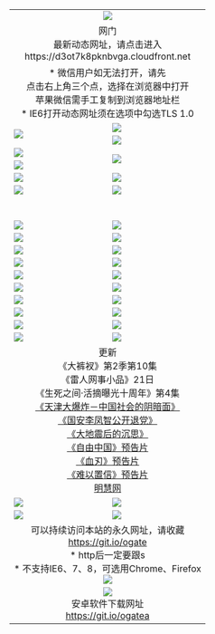 ﻿<table>
  <tr></tr>
  <tr><td colspan=2 align=center><img src="https://cloud.githubusercontent.com/assets/11880933/13434984/f430fae2-e012-11e5-814f-c2df1e82b247.jpg" /></td></tr>
  <tr><td colspan=2 align=center>网门<br>最新动态网址，请点击进入
<br>https://d3ot7k8pknbvga.cloudfront.net
    </td>
  </tr>
  <tr>
    <td colspan=2 align=center>* 微信用户如无法打开，请先<br>点击右上角三个点，选择在浏览器中打开<br>苹果微信需手工复制到浏览器地址栏
    <br>* IE6打开动态网址须在选项中勾选TLS 1.0</td>
  </tr>
  <tr>
    <td rowspan=2><a href="https://d3ot7k8pknbvga.cloudfront.net/ogUP.aspx?name=11DKC.mp4&list=11DKC" target="_blank"><img src="https://d3ot7k8pknbvga.cloudfront.net/Up/11DKC1.jpg" /></a></td> 
    <td><div><a href="https://d3ot7k8pknbvga.cloudfront.net/ogUP.aspx?name=LRWS.mp4&list=LRWS" target="_blank"><img src="https://d3ot7k8pknbvga.cloudfront.net/Up/LRWS.jpg" /></a></td>
   </tr>
  <tr>
    <td><a href="https://d3ot7k8pknbvga.cloudfront.net/ogNiceVedio.aspx" target="_blank"><img src="https://d3ot7k8pknbvga.cloudfront.net/Up/11TGKDY.jpg" /></a></td>
  </tr>
  <tr>
    <td><a href="https://d3ot7k8pknbvga.cloudfront.net/ogUP.aspx?name=JQR.mp4&count=2" target="_blank"><img src="https://d3ot7k8pknbvga.cloudfront.net/Up/JQR.jpg" /></a></td>   
    <td rowspan=2><a href="https://d3ot7k8pknbvga.cloudfront.net/ogUP.aspx?name=JP.mp4&count=9" target="_blank"><img src="https://d3ot7k8pknbvga.cloudfront.net/Up/JP.jpg" /></td>
  </tr>
  <tr>
    <td><a href="https://d3ot7k8pknbvga.cloudfront.net/ogUP.aspx?name=WH.mp4" target="_blank"><img src="https://d3ot7k8pknbvga.cloudfront.net/Up/WH.jpg" /></a></td>
  </tr>
  <tr>
    <td><a href="https://d3ot7k8pknbvga.cloudfront.net/ogUP.aspx?name=SSZJ.mp4&list=SSZJ" target="_blank"><img src="https://d3ot7k8pknbvga.cloudfront.net/Up/SSZJ.jpg" /></a></td>
    <td><a href="https://d3ot7k8pknbvga.cloudfront.net/ogUP.aspx?name=1XQK.mp4&count=13" target="_blank"><img src="https://d3ot7k8pknbvga.cloudfront.net/Up/1XQK.jpg" /></a</td>
  </tr>
  <tr>
    <td><a href="https://d3ot7k8pknbvga.cloudfront.net/ogUP.aspx?name=ZY.mp4&count=2015:16" target="_blank"><img src="https://d3ot7k8pknbvga.cloudfront.net/Up/ZY.jpg" /></a</td>
    <td><a href="https://d3ot7k8pknbvga.cloudfront.net/ogUP.aspx?name=XTFY.mp4&count=B:2,A:24" target="_blank"><img src="https://d3ot7k8pknbvga.cloudfront.net/Up/XTFY.jpg" /></a></td>
  </tr>
  <!--tr>
    <td><a href="https://d3ot7k8pknbvga.cloudfront.net/ogUP.aspx?name=1LYF.mp4&count=2" target="_blank"><img src="https://cloud.githubusercontent.com/assets/11880933/13720279/6f16eb48-e83f-11e5-9556-90e9d1e24d09.jpg" /></a></td>
    <td><a href="https://d3ot7k8pknbvga.cloudfront.net/ogUP.aspx?name=1ZGC.mp4&count=6" target="_blank"><img src="https://cloud.githubusercontent.com/assets/11880933/13720281/7e0c9044-e83f-11e5-915d-d63d593fef21.jpg" /></a></td>
  </tr>
  <tr>
    <td><a href="https://d3ot7k8pknbvga.cloudfront.net/ogUP.aspx?name=1ZKM.mp4&count=3&current=3" target="_blank"><img src="https://cloud.githubusercontent.com/assets/11880933/13720283/858f1954-e83f-11e5-800b-94708d4ce09e.jpg" /></a></td>  
    <td><a href="https://d3ot7k8pknbvga.cloudfront.net/ogUP.aspx?name=1WWY.mp4&count=6&current=6" target="_blank"><img src="https://cloud.githubusercontent.com/assets/11880933/13720286/8fb0ffa6-e83f-11e5-8873-bfd1abd9ad97.jpg" /></a></td>
  </tr>
  <tr>
    <td><a href="https://d3ot7k8pknbvga.cloudfront.net/ogUP.aspx?name=10JGY.mp4&count=3" target="_blank"><img src="https://cloud.githubusercontent.com/assets/11880933/13720287/99e41986-e83f-11e5-9be2-70cc7ff44cf6.jpg" /></a></td>
    <td><a href="https://d3ot7k8pknbvga.cloudfront.net/ogUP.aspx?name=10CYS.mp4&count=2" target="_blank"><img src="https://cloud.githubusercontent.com/assets/11880933/13720292/a531a128-e83f-11e5-88ec-42f8d394e971.jpg" /></a></td>
  </tr-->
  <tr height="40">
  </tr>
  <tr>
    <td><a href="https://d3ot7k8pknbvga.cloudfront.net/ogUP.aspx?name=4SQQ.mp4&list=4SQQ" target="_blank"><img src="https://d3ot7k8pknbvga.cloudfront.net/Up/4SQQ0.jpg"/></a></td>
    <td><a href="https://d3ot7k8pknbvga.cloudfront.net/ogUP.aspx?name=4SHQ.mp4&list=4SHQ" target="_blank"><img src="https://d3ot7k8pknbvga.cloudfront.net/Up/4SHQ0.jpg"/></a></td>
  </tr>
  <tr>
    <td><a href="https://d3ot7k8pknbvga.cloudfront.net/ogUP.aspx?name=4SZG.mp4&list=4SZG" target="_blank"><img src="https://d3ot7k8pknbvga.cloudfront.net/Up/4SZG0.jpg"/></a></td>
    <td><a href="https://d3ot7k8pknbvga.cloudfront.net/ogUP.aspx?name=4SDJ.mp4&list=4SDJ" target="_blank"><img src="https://d3ot7k8pknbvga.cloudfront.net/Up/4SDJ0.jpg"/></a></td>
  </tr>
  <tr>
    <td><a href="https://d3ot7k8pknbvga.cloudfront.net/ogUP.aspx?name=4SGX.mp4&list=4SGX" target="_blank"><img src="https://d3ot7k8pknbvga.cloudfront.net/Up/4SGX0.jpg"/></a></td>
    <td><a href="https://d3ot7k8pknbvga.cloudfront.net/ogUP.aspx?name=4SHD.mp4&list=4SHD" target="_blank"><img src="https://d3ot7k8pknbvga.cloudfront.net/Up/4SHD0.jpg"/></a></td>
  </tr>
  <tr>
    <td><a href="https://d3ot7k8pknbvga.cloudfront.net/ogUP.aspx?name=4CTX.mp4&list=4CTX" target="_blank"><img src="https://d3ot7k8pknbvga.cloudfront.net/Up/4CTX0.jpg"/></a></td>
    <td><a href="https://d3ot7k8pknbvga.cloudfront.net/ogUP.aspx?name=4CWZ.mp4&list=4CWZ" target="_blank"><img src="https://d3ot7k8pknbvga.cloudfront.net/Up/4CWZ0.jpg"/></a></td>
  </tr>
  <tr>
    <td><a href="https://d3ot7k8pknbvga.cloudfront.net/onUP.aspx?name=https://d1qhweuvr3wm0g.cloudfront.net/" target="_blank"><img src="https://d3ot7k8pknbvga.cloudfront.net/Up/0DTW.jpg"/></a></td>
    <td><a href="https://d3ot7k8pknbvga.cloudfront.net/onUP.aspx?name=https://d240ns8up8earz.cloudfront.net/acenter/" target="_blank"><img src="https://d3ot7k8pknbvga.cloudfront.net/Up/0TDW.jpg" /></a></td>
  </tr>
  <tr>
    <td><a href="https://d3ot7k8pknbvga.cloudfront.net/onUP.aspx?name=https://d4508d6vomz2p.cloudfront.net/gb/nsc413.htm" target="_blank"><img src="https://d3ot7k8pknbvga.cloudfront.net/Up/0DJY.jpg" /></a></td>
    <td><a href="https://d3ot7k8pknbvga.cloudfront.net/onUP.aspx?name=https://d3bxwq7vzudb5l.cloudfront.net/xtr/gb/prog204.html" target="_blank"><img src="https://d3ot7k8pknbvga.cloudfront.net/Up/0XTR.jpg" /></a></td>
  </tr>
  <tr>
    <td><a href="https://d3ot7k8pknbvga.cloudfront.net/onUP.aspx?name=https://d3aj00iefsmfgc.cloudfront.net/" target="_blank"><img src="https://d3ot7k8pknbvga.cloudfront.net/Up/0MHW.jpg" /></a></td>
    <td><a href="https://d3ot7k8pknbvga.cloudfront.net/onUP.aspx?name=https://d1sbg9daat0zu5.cloudfront.net/" target="_blank"><img src="https://d3ot7k8pknbvga.cloudfront.net/Up/0ZJW.jpg" /></a></td>
  </tr>
  <tr>
    <td><a href="https://d3ot7k8pknbvga.cloudfront.net/ogUP.aspx?name=0FG.zip" target="_blank"><img src="https://d3ot7k8pknbvga.cloudfront.net/Up/0FG.jpg" /></a></td>
    <td><a href="https://d3ot7k8pknbvga.cloudfront.net/ogUP.aspx?name=0FGA.apk" target="_blank"><img src="https://d3ot7k8pknbvga.cloudfront.net/Up/0FGA.jpg" /></a></td>
  </tr>
  <tr>
    <td><a href="https://d3ot7k8pknbvga.cloudfront.net/ogUP.aspx?name=0U.zip" target="_blank"><img src="https://d3ot7k8pknbvga.cloudfront.net/Up/0U.jpg" /></a></td>
    <td><a href="https://d3ot7k8pknbvga.cloudfront.net/ogUP.aspx?name=0UA.apk" target="_blank"><img src="https://d3ot7k8pknbvga.cloudfront.net/Up/0UA.jpg" /></a></td>
  </tr>
  <tr>
    <td><a href="https://d3ot7k8pknbvga.cloudfront.net/ogUP.aspx?name=0iPPOTV.zip" target="_blank"><img src="https://d3ot7k8pknbvga.cloudfront.net/Up/0iPPOTV.jpg" /></a></td>
    <td><a href="https://d3ot7k8pknbvga.cloudfront.net/ogUP.aspx?name=0iNTD.apk" target="_blank"><img src="https://d3ot7k8pknbvga.cloudfront.net/Up/0iNTD.jpg" /></a></td>
  </tr>
  <tr>
    <td colspan=2 align=center>更新<br>
      《大裤衩》第2季第10集<br>
      《雷人网事小品》21日<br>
      《生死之间·活摘曝光十周年》第4集</a><br>
      <a href="https://d3ot7k8pknbvga.cloudfront.net/ogUP.aspx?name=4TJDBZ.mp4" target="_blank">《天津大爆炸－中国社会的阴暗面》</a><br>
      <a href="https://d3ot7k8pknbvga.cloudfront.net/ogUP.aspx?name=4LFZ.mp4" target="_blank">《国安李凤智公开退党》</a><br>
      <a href="https://d3ot7k8pknbvga.cloudfront.net/ogUP.aspx?name=4DDZHDCS.mp4" target="_blank">《大地震后的沉思》</a><br>
      <a href="https://d3ot7k8pknbvga.cloudfront.net/ogUP.aspx?name=11ZYZG0.mp4" target="_blank">《自由中国》预告片</a><br>
      <a href="https://d3ot7k8pknbvga.cloudfront.net/ogUP.aspx?name=11XR.mp4" target="_blank">《血刃》预告片</a><br>
      <a href="https://d3ot7k8pknbvga.cloudfront.net/ogUP.aspx?name=11NYZX.mp4&count=2" target="_blank">《难以置信》预告片</a><br>
      <a href="https://d3ot7k8pknbvga.cloudfront.net/onUP.aspx?name=https://www.minghui.org/" target="_blank">明慧网</a></td>
    </td>
  </tr>
  <tr>
    <td><a href="https://d3ot7k8pknbvga.cloudfront.net/ogNice.aspx" target="_blank"><img src="https://cloud.githubusercontent.com/assets/11880933/13720378/f84bb392-e841-11e5-8739-815049dd6ff8.jpg" /></a></td>
    <td><a href="https://d3ot7k8pknbvga.cloudfront.net/onCO.aspx?ob=600%E4%BA%8B%E7%89%A9&op=%E5%A2%9E%E5%88%A0%E6%94%B9&args=WH1~%23%E7%B1%BB%E5%9E%8B6%E6%96%B0%E9%97%BB%7c%23%E7%B1%BB%E5%9E%8B6%E8%AF%84%E8%AE%BA&mode=" target="_blank"><img src="https://cloud.githubusercontent.com/assets/11880933/13720380/04d76a16-e842-11e5-8833-e627daa88802.jpg" /></a></td> 
  </tr>
  <tr>
    <td><a href="https://d3ot7k8pknbvga.cloudfront.net/ogDY.aspx" target="_blank"><img src="https://cloud.githubusercontent.com/assets/11880933/13720384/11817090-e842-11e5-9571-7dc2f1af9f42.jpg" /></a></td>
    <td><a href="https://d3ot7k8pknbvga.cloudfront.net/ogST.aspx" target="_blank"><img src="https://cloud.githubusercontent.com/assets/11880933/13720385/1467ea3c-e842-11e5-86df-c96c9a556aaf.jpg" /></a></td> 
  </tr>
  <!--tr>
    <td colspan=2 align=center>
      <微信可扫描以下临时二维码<br/>https://bit.ly/1mBQHW8<br/><a href="https://d3ot7k8pknbvga.cloudfront.net/Up/0WMGDL3.png" target="_blank"><img src="https://d3ot7k8pknbvga.cloudfront.net/Up/0WMGD3.png"/></a>
  </tr-->
  <tr>
    <td colspan=2 align=center>可以持续访问本站的永久网址，请收藏<br/><a href="https://git.io/ogate" target="_blank">https://git.io/ogate</a><br/>* http后一定要跟s<br/>* 不支持IE6、7、8，可选用Chrome、Firefox<br/><a href="https://d3ot7k8pknbvga.cloudfront.net/Up/0WMGDL2.png" target="_blank"><img src="https://d3ot7k8pknbvga.cloudfront.net/Up/0WMGD2.png"/></a></td>
  </tr>
  <tr>
    <td colspan=2 align=center><a href="https://d3ot7k8pknbvga.cloudfront.net/ogUP.aspx?name=0oGate.apk" target="_blank"><img src="https://cloud.githubusercontent.com/assets/11880933/13720399/75e143ee-e842-11e5-9f0a-1421f423c80f.jpg" /></a><br>安卓软件下载网址<br><a href="https://git.io/ogatea">https://git.io/ogatea</a></td>
  </tr>
  <!--tr>
    <td colspan=2 align=center>可能失效的动态网址
    </td>
  </tr-->
</table>
